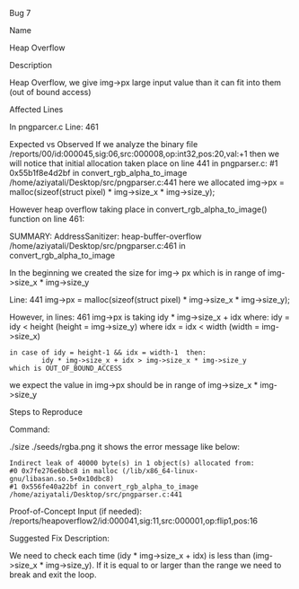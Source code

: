 Bug 7

Name 

Heap Overflow 

Description 

Heap Overflow, we give img->px large input value than it can fit into them (out of bound access) 

Affected Lines 

In pngparcer.c Line: 461

Expected vs Observed 
If we analyze the binary file /reports/00/id:000045,sig:06,src:000008,op:int32,pos:20,val:+1
then we will notice that initial allocation taken place on line 441 in pngparser.c:
    #1 0x55b1f8e4d2bf in convert_rgb_alpha_to_image /home/aziyatali/Desktop/src/pngparser.c:441
here we allocated   img->px = malloc(sizeof(struct pixel) * img->size_x * img->size_y);

However heap overflow taking place in convert_rgb_alpha_to_image() function on line 461:

SUMMARY: AddressSanitizer: heap-buffer-overflow /home/aziyatali/Desktop/src/pngparser.c:461 in convert_rgb_alpha_to_image

In the beginning we created the size for img-> px which is in range of img->size_x * img->size_y 

Line: 441 
img->px = malloc(sizeof(struct pixel) * img->size_x * img->size_y);

However, in lines: 461 img->px is taking 
			idy * img->size_x + idx
	where: idy = idy < height (height = img->size_y)
	where  idx = idx < width (width = img->size_x)
	
	in case of idy = height-1 && idx = width-1  then:
			idy * img->size_x + idx > img->size_x * img->size_y
	which is OUT_OF_BOUND_ACCESS

we expect the value in img->px should be in range of img->size_x * img->size_y
			

Steps to Reproduce 

Command: 

./size ./seeds/rgba.png 
it shows the error message like below:

    Indirect leak of 40000 byte(s) in 1 object(s) allocated from:
    #0 0x7fe276e6bbc8 in malloc (/lib/x86_64-linux-gnu/libasan.so.5+0x10dbc8)
    #1 0x556fe40a22bf in convert_rgb_alpha_to_image /home/aziyatali/Desktop/src/pngparser.c:441

Proof-of-Concept Input (if needed): 
/reports/heapoverflow2/id:000041,sig:11,src:000001,op:flip1,pos:16

 

Suggested Fix Description: 

We need to check each time (idy * img->size_x + idx) is less than (img->size_x * img->size_y). 
If it is equal to or larger than the range we need to break and exit the loop. 


